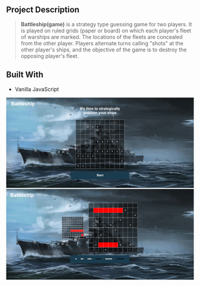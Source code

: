 ## Project Description

> **Battleship(game)** is a strategy type guessing game for two players. It is played on ruled grids (paper or board) on which each player's fleet of warships are marked. The locations of the fleets are concealed from the other player. Players alternate turns calling "shots" at the other player's ships, and the objective of the game is to destroy the opposing player's fleet.

## Built With

- Vanilla JavaScript

![snippet](./src/images/start.png)
![snippet](./src/images/play.png)